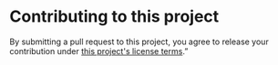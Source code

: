 # Contributing to this project

By submitting a pull request to this project, you agree to release your contribution under [this project's license terms](LICENSE.md).”
